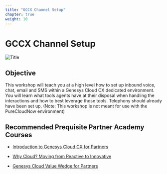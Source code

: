 ```yaml
---
title: "GCCX Channel Setup"
chapter: true
weight: 10
---
```

# GCCX Channel Setup
![Title](/images/title.jpg)
## Objective

This workshop will teach you at a high level how to set up inbound voice, chat, email and SMS within a Genesys Cloud CX dedicated environment. You will learn what tools agents have at their disposal when handling the interactions and how to best leverage those tools. Telephony should already have been set up. (Note: This workshop is not meant for use with the PureCloudNow environment)

## Recommended Prequisite Partner Academy Courses

- [Introduction to Genesys Cloud CX for Partners](https://learn.genesys.com/learn/course/16575/introduction-to-genesys-cloud-cx-for-partners?generated_by=515985&hash=fcdec55b4d8fdf2f8a2232b6f3eb96cc58e015d7)

- [Why Cloud? Moving from Reactive to Innovative](https://learn.genesys.com/learn/course/16795/why-cloud-moving-from-reactive-to-innovative?generated_by=515985&hash=e45debb36f28404dec0fb7b5e226e8b3e2ed6ddc7)

- [Genesys Cloud Value Wedge for Partners](https://learn.genesys.com/learn/course/611/genesys-cloud-value-wedge-for-partners?generated_by=515985&hash=181643a2d2d06a123bd19bddd0bbf01f9d3119b7)

